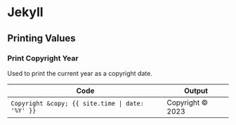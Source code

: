 # Jekyll

## Printing Values

### Print Copyright Year

Used to print the current year as a copyright date.

| Code | Output |
| ---- | ------- |
| `Copyright &copy; {{ site.time \| date: '%Y' }}` | Copyright &copy; 2023 |
